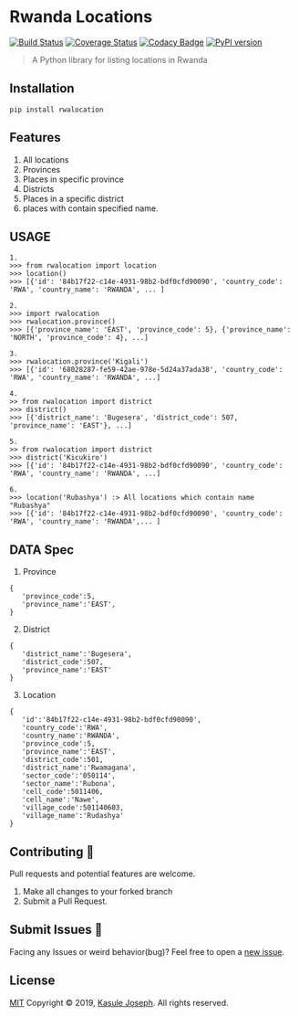 # Rwanda Locations 
[![Build Status](https://travis-ci.com/Kasulejoseph/Ahantu.svg?branch=master)](https://travis-ci.com/Kasulejoseph/Ahantu)
[![Coverage Status](https://coveralls.io/repos/github/Kasulejoseph/Ahantu/badge.svg?branch=tests)](https://coveralls.io/github/Kasulejoseph/Ahantu?branch=tests)
[![Codacy Badge](https://api.codacy.com/project/badge/Grade/8e6d206d92344ce881cc29241dea1929)](https://www.codacy.com/manual/Kasulejoseph/Ahantu?utm_source=github.com&amp;utm_medium=referral&amp;utm_content=Kasulejoseph/Ahantu&amp;utm_campaign=Badge_Grade)
[![PyPI version](https://badge.fury.io/py/rwalocation.svg)](https://badge.fury.io/py/rwalocation)
> A Python library for listing locations in Rwanda 

## Installation
```
pip install rwalocation
```
## Features
1. All locations
2. Provinces
3. Places in specific province
4. Districts
5. Places in a specific district
6. places with contain specified name.
## USAGE
```
1.
>>> from rwalocation import location
>>> location()
>>> [{'id': '84b17f22-c14e-4931-98b2-bdf0cfd90090', 'country_code': 'RWA', 'country_name': 'RWANDA', ... ]

2.
>>> import rwalocation 
>>> rwalocation.province()
>>> [{'province_name': 'EAST', 'province_code': 5}, {'province_name': 'NORTH', 'province_code': 4}, ...]

3. 
>>> rwalocation.province('Kigali')
>>> [{'id': '68028287-fe59-42ae-978e-5d24a37ada38', 'country_code': 'RWA', 'country_name': 'RWANDA', ...]

4.
>> from rwalocation import district
>>> district()
>>> [{'district_name': 'Bugesera', 'district_code': 507, 'province_name': 'EAST'}, ...]

5.
>> from rwalocation import district
>>> district('Kicukiro')
>>> [{'id': '84b17f22-c14e-4931-98b2-bdf0cfd90090', 'country_code': 'RWA', 'country_name': 'RWANDA', ...]

6.
>>> location('Rubashya') :> All locations which contain name "Rubashya"
>>> [{'id': '84b17f22-c14e-4931-98b2-bdf0cfd90090', 'country_code': 'RWA', 'country_name': 'RWANDA',... ]
```

## DATA Spec
1. Province
```
{ 
   'province_code':5,
   'province_name':'EAST',
}
```
2. District
```
{ 
   'district_name':'Bugesera',
   'district_code':507,
   'province_name':'EAST'
}
```
3. Location
```
{ 
   'id':'84b17f22-c14e-4931-98b2-bdf0cfd90090',
   'country_code':'RWA',
   'country_name':'RWANDA',
   'province_code':5,
   'province_name':'EAST',
   'district_code':501,
   'district_name':'Rwamagana',
   'sector_code':'050114',
   'sector_name':'Rubona',
   'cell_code':5011406,
   'cell_name':'Nawe',
   'village_code':501140603,
   'village_name':'Rudashya'
}
```

## Contributing 🙏
Pull requests and potential features are welcome.
1. Make all changes to your forked branch
2. Submit a Pull Request.

## Submit Issues 🐛
Facing any Issues or weird behavior(bug)? Feel free to open a [new issue](https://github.com/Kasulejoseph/Ahantu/issues/new).

## License
[MIT](http://opensource.org/licenses/MIT)
Copyright &copy; 2019, [Kasule Joseph](https://github.com/Kasulejoseph). All rights reserved.
